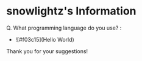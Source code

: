# snowlightz's Information

Q. What programming language do you use? :
- ![#f03c15](Hello World)

Thank you for your suggestions!
